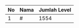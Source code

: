 | No | Nama            | Jumlah Level |
|----|-----------------|--------------|
| 1  | #    |    1554        |
